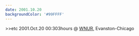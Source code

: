 ```yaml
---
date: 2001.10.20
backgroundColor: '#99FFFF'
---
```


\>>etc 2001.Oct.20 00:303hours @ [WNUR](http://www.wnur.org/), Evanston-Chicago